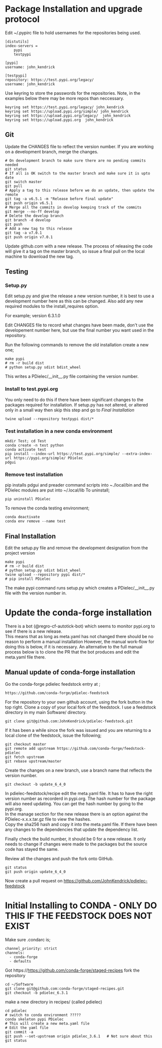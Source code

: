 # Package Installation and upgrade protocol
Edit ~/.pypirc file to hold usernames for the repositories being used.

```
[distutils]
index-servers = 
	pypi
	testpypi

[pypi]
username: john_kendrick

[testpypi]
repository: https://test.pypi.org/legacy/
username: john_kendrick
```

Use keyring to store the passwords for the repositories.  Note, in the examples below there may be more repos than neccessary.

    keyring set https://test.pypi.org/legacy/ john_kendrick
    keyring set https://upload.pypi.org/simple/ john_kendrick
    keyring set https://upload.pypi.org/legacy/  john_kendrick
    keyring set https://upload.pypi.org  john_kendrick

## Git

Update the CHANGES file to reflect the version number.  If you are working on a development branch, merge the changes.

```
# On development branch to make sure there are no pending commits needed
git status                
# If all is OK switch to the master branch and make sure it is upto date
git switch master
git pull
# Apply a tag to this release before we do an update, then update the remote
git tag -a v6.5.1 -m "Release before final update" 
git push origin v6.5.1
# Merge all the commits in develop keeping track of the commits
git merge --no-ff develop  
# Delete the develop branch
git branch -d develop
git push
# Add a new tag to this release
git tag -a v7.0.1
git push origin v7.0.1

```

Update github.com with a new release.  The process of releasing the code will give it a tag on the master branch, so issue a final pull on the local machine to download the new tag.

## Testing

### Setup.py
Edit setup.py and give the release a new version number, it is best to use a development number here as this can be changed.  Also add any new required modules to the install_requires option.

For example; version 6.3.1.0

Edit CHANGES file to record what changes have been made, don't use the developement number here, but use the final number you want used in the repository.

Run the following commands to remove the old installation create a new one;

    make pypi
    # rm -r build dist
    # python setup.py sdist bdist_wheel

This writes a PDielec/\_\_init\_\_.py file containing the version number.

### Install to test.pypi.org
You only need to do this if there have been significant changes to the packages required for installation.  If setup.py has not altered, or altered only in a small way then skip this step and go to *Final Installation*

    twine upload --repository testpypi dist/*

### Test installation in a new conda environment

	mkdir Test; cd Test
    conda create -n test python
	conda activate test
    pip install --index-url https://test.pypi.org/simple/ --extra-index-url https://pypi.org/simple/ PDielec
	pdgui

### Remove test installation

pip installs pdgui and preader command scripts into ~./local/bin and the PDielec modules are put into ~/.local/lib
To uninstall;

	pip uninstall PDielec

To remove the conda testing environment;
 
	conda deactivate
	conda env remove --name test

## Final Installation

Edit the setup.py file and remove the development designation from the project version

    make pypi
    # rm -r build dist
    # python setup.py sdist bdist_wheel
	twine upload --repository pypi dist/*
    # pip install PDielec

The make pypi command runs setup.py which creates a PDielec/\_\_init\_\_.py file with the version number in.

# Update the conda-forge installation
There is a bot (@regro-cf-autotick-bot) which seems to monitor pypi.org to see if there is a new release.  
This means that as long as meta.yaml has not changed there should be no reason to perform a manual installation
However, the manual work-flow for doing this is below, if it is necessary.  An alternative to the full manual process below is to clone the PR that the bot produces and edit the meta.yaml file there.

## Manual update of conda-forge installation  

Go the conda-forge pdielec feedstock entry at ;

    https://github.com/conda-forge/pdielec-feedstock

For the repository to your own github account, using the fork button in the top right. 
Clone a copy of your local fork of the feedstock.  I use a feedstock directory in my main Software/ directory.

    git clone git@github.com:JohnKendrick/pdielec-feedstock.git

If it has been a while since the fork was issued and you are returning to a local clone of the feedstock, issue the following;

    git checkout master
    git remote add upstream https://github.com/conda-forge/feedstock-pdielec
    git fetch upstream
    git rebase upstream/master

Create the changes on a new branch, use a branch name that reflects the version number.

    git checkout -b update_6_4_0

In pdielec-feedstock/recipe edit the meta.yaml file.  It has to have the right version number as recorderd in pypi.org.
The hash number for the package will also need updating.  You can get the hash number by going to the pypi.org.  
In the manage section for the new release there is an option against the PDielec-x.x.x.tar.gz file to view the hashes.  
Copy the sha256 hash and copy it into the meta.yaml file.
If there have been any changes to the dependencies that update the dependency list.

Finally check the build number, it should be 0 for a new release.  It only needs to change if changes were made to the packages but the source code has stayed the same.

Review all the changes and push the fork onto GitHub.

    git status
	git push origin update_6_4_0

Now create a pull request on https://github.com/JohnKendrick/pdielec-feedstock


# Initial Installing to CONDA - ONLY DO THIS IF THE FEEDSTOCK DOES NOT EXIST

Make sure .condarc is;

```
channel_priority: strict
channels:
  - conda-forge
  - defaults
```

Got https://https://github.com/conda-forge/staged-recipes
fork the repository

```
cd ~/Software
git clone git@github.com:conda-forge/staged-recipes.git
git checkout -b pdielec_6.3.1
```

make a new directory in recipes/ (called pdielec)

```
cd pdielec
# switch to conda environment ?????
conda skeleton pypi PDielec
# This will create a new meta.yaml file
# Edit the yaml file
git commit -a
git push --set-upstream origin pdielec_3.6.1   # Not sure about this
git status
```

